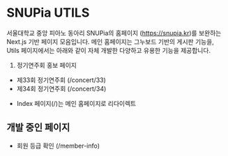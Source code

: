 # SNUPia UTILS

서울대학교 중앙 피아노 동아리 SNUPia의 홈페이지 (https://snupia.kr)를 보완하는 Next.js 기반 페이지 모음입니다. 메인 홈페이지는 그누보드 기반의 게시판 기능을, Utils 페이지에서는 아래와 같이 자체 개발한 다양하고 유용한 기능을 제공합니다.

1. 정기연주회 홍보 페이지

- 제33회 정기연주회 (/concert/33)
- 제34회 정기연주회 (/concert/34)

* Index 페이지(/)는 메인 홈페이지로 리다이렉트

## 개발 중인 페이지

- 회원 등급 확인 (/member-info)
